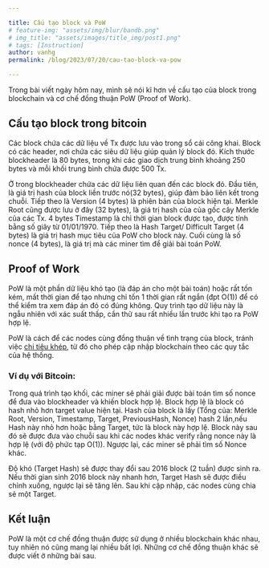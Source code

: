 ```yaml
---

title: Cấu tạo block và PoW
# feature-img: "assets/img/blur/bandb.png"
# img_title: "assets/images/title_img/post1.png"
# tags: [Instruction]
author: vanhg
permalink: /blog/2023/07/20/cau-tao-block-va-pow

---
```


Trong bài viết ngày hôm nay, mình sẽ nói kĩ hơn về cấu tạo của block trong blockchain và cơ chế đồng thuận PoW (Proof of Work).

## Cấu tạo block trong bitcoin
Các block chứa các dữ liệu về Tx được lưu vào trong sổ cái công khai. Block có các header, nơi chứa các siêu dữ liệu giúp quản lý block đó. Kích thước blockheader là 80 bytes, trong khi các giao dịch trung bình khoảng 250 bytes và mỗi khối trung bình chứa được 500 Tx. 

Ở trong blockheader chứa các dữ liệu liên quan đến các block đó. Đầu tiên, là giá trị hash của block liền trước nó(32 bytes), giúp đảm bảo liên kết trong chuỗi. Tiếp theo là Version (4 bytes) là phiên bản của block hiện tại. Merkle Root cũng được lưu ở đây (32 bytes), là giá trị hash của của gốc cây Merkle của các Tx. 4 bytes Timestamp là chỉ thời gian block được tạo, được tính bằng số giây từ 01/01/1970. Tiếp theo là Hash Target/ Difficult Target (4 bytes) là giá trị hash mục tiêu của PoW cho block này. Cuối cùng là số nonce (4 bytes), là giá trị mà các miner tìm để giải bài toán PoW. 

## Proof of Work
PoW là một phần dữ liệu khó tạo (là đáp án cho một bài toán) hoặc rất tốn kém, mất thời gian để tạo nhưng chỉ tốn 1 thời gian rất ngắn (đpt O(1)) để có thể kiểm tra xem đáp án đó có đúng không. Quy trình tạo dữ liệu này là ngẫu nhiên với xác suất thấp, cần thử sau rất nhiều lần trước khi tạo ra PoW hợp lệ.

PoW là cách để các nodes cùng đồng thuận về tình trạng của block, tránh việc [chi tiêu khép](https://academy.binance.com/vi/articles/double-spending-explained), từ đó cho phép cập nhập blockchain theo các quy tắc của hệ thống.

### Ví dụ với Bitcoin:
Trong quá trình tạo khối, các miner sẽ phải giải được bài toán tìm số nonce để đưa vào blockheader và khiến block hợp lệ. Block hợp lệ là block có hash nhỏ hơn target value hiện tại.
Hash của block là lấy (Tổng của: Merkle Root, Version, Timestamp, Target, PreviousHash, Nonce) hash 2 lần,nếu Hash này nhỏ hơn hoặc bằng Target, tức là block này hợp lệ. Block này sau đó sẽ được đưa vào chuỗi sau khi các nodes khác verify rằng nonce này là hợp lệ (với độ phức tạp O(1)). Ngược lại, các miner sẽ phải tìm số Nonce khác. 

Độ khó (Target Hash) sẽ được thay đổi sau 2016 block (2 tuần) được sinh ra. Nếu thời gian sinh 2016 block này nhanh hơn, Target Hash sẽ được điều chỉnh xuống, ngược lại sẽ tăng lên. Sau khi cập nhập, các nodes cùng chia sẻ một Target.  

## Kết luận
PoW là một cơ chế đồng thuận được sử dụng ở nhiều blockchain khác nhau, tuy nhiên nó cũng mang lại nhiều bất lợi. Những cơ chế đồng thuận khác sẽ được viết ở những bài sau.

